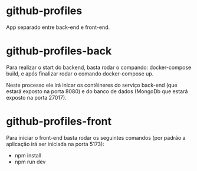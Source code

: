 # github-profiles

App separado entre back-end e front-end.

# github-profiles-back

Para realizar o start do backend, basta rodar o compando: docker-compose build, e após finalizar rodar o comando docker-compose up.

Neste processo ele irá inicar os contêineres do serviço back-end (que estará exposto na porta 8080) e do banco de dados (MongoDb que estará exposto na porta 27017).

# github-profiles-front

Para iniciar o front-end basta rodar os seguintes comandos (por padrão a aplicação irá ser iniciada na porta 5173):
- npm install
- npm run dev
